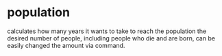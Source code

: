 # population
calculates how many years it wants to take to reach the population the desired number of people, including people who die and are born, can be easily changed the amount via command.
